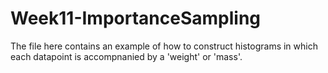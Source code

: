 # Week11-ImportanceSampling

The file here contains an example of how to construct histograms in which each datapoint is accompnanied by a 'weight' or 'mass'.
